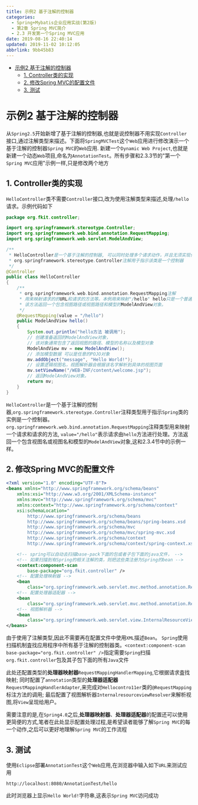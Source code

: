 ```yaml
---
title: 示例2 基于注解的控制器
categories: 
  - Spring+Mybatis企业应用实战(第2版)
  - 第2章 Spring MVC简介
  - 2.3 开发第一个Spring MVC应用
date: 2019-08-16 22:40:14
updated: 2019-11-02 10:12:05
abbrlink: 9bb45b83
---
```

<div id='my_toc'>

- [示例2 基于注解的控制器](/JavaReadingNotes/9bb45b83/#示例2-基于注解的控制器)
    - [1. Controller类的实现](/JavaReadingNotes/9bb45b83/#1-Controller类的实现)
    - [2. 修改Spring MVC的配置文件](/JavaReadingNotes/9bb45b83/#2-修改Spring-MVC的配置文件)
    - [3. 测试](/JavaReadingNotes/9bb45b83/#3-测试)

</div>
<!--more-->
<script>if (navigator.platform.toLowerCase() == 'win32'){document.getElementById('my_toc').style.display = 'none';}</script>

<!--end-->
<!--SSTStart-->
# 示例2 基于注解的控制器 #
从`Spring2.5`开始新增了基于注解的控制器,也就是说控制器不用实现`Controller`接口,通过注解类型来描述。下面将`SpringMVCTest`这个`Web`应用进行修改演示一个基于注解的控制器`Spring MVC`的`Web`应用.
新建一个`Dynamic Web Project`,也就是新建一个动态`Web`项目,命名为`AnnotationTest`。所有步骤和2.3.3节的"第一个`Spring MVC`应用"示例一样,只是修改两个地方
## 1. Controller类的实现 ##
`HelloController`类不需要`Controller`接口,改为使用注解类型来描述,处理`/hello`请求。示例代码如下
```java
package org.fkit.controller;

import org.springframework.stereotype.Controller;
import org.springframework.web.bind.annotation.RequestMapping;
import org.springframework.web.servlet.ModelAndView;

/**
 * HelloController是一个基于注解的控制器, 可以同时处理多个请求动作，并且无须实现任何接口。
 * org.springframework.stereotype.Controller注解用于指示该类是一个控制器
 */
@Controller
public class HelloController
{
	/**
	 * org.springframework.web.bind.annotation.RequestMapping注解
	 * 用来映射请求的的URL和请求的方法等。本例用来映射"/hello" hello只是一个普通方法。
	 * 该方法返回一个包含视图路径或视图路径和模型的ModelAndView对象。
	 */
	@RequestMapping(value = "/hello")
	public ModelAndView hello()
	{
		System.out.println("hello方法 被调用");
		// 创建准备返回的ModelAndView对象，
		// 该对象通常包含了返回视图的路径、模型的名称以及模型对象
		ModelAndView mv = new ModelAndView();
		// 添加模型数据 可以是任意的POJO对象
		mv.addObject("message", "Hello World!");
		// 设置逻辑视图名，视图解析器会根据该名字解析到具体的视图页面
		mv.setViewName("/WEB-INF/content/welcome.jsp");
		// 返回ModelAndView对象。
		return mv;
	}
}
```
`HelloController`是一个基于注解的控制器,`org.springframework.stereotype.Controller`注释类型用于指示`Spring`类的实例是一个控制器。`org.springframework.web.bind.annotation.RequestMapping`注释类型用来映射一个请求和请求的方法, `value="/hello"`表示请求由`hello`方法进行处理。方法返回一个包含视图名或视图名和模型的`ModelAndView`对象,这和2.3.4节中的示例一样。
## 2. 修改Spring MVC的配置文件 ##
```xml
<?xml version="1.0" encoding="UTF-8"?>
<beans xmlns="http://www.springframework.org/schema/beans"
	xmlns:xsi="http://www.w3.org/2001/XMLSchema-instance"
	xmlns:mvc="http://www.springframework.org/schema/mvc"
	xmlns:context="http://www.springframework.org/schema/context"
	xsi:schemaLocation="
        http://www.springframework.org/schema/beans
        http://www.springframework.org/schema/beans/spring-beans.xsd
        http://www.springframework.org/schema/mvc
        http://www.springframework.org/schema/mvc/spring-mvc.xsd     
        http://www.springframework.org/schema/context
        http://www.springframework.org/schema/context/spring-context.xsd">

	<!-- spring可以自动去扫描base-pack下面的包或者子包下面的java文件， -->
	<!-- 如果扫描到有Spring的相关注解的类，则把这些类注册为Spring的bean -->
	<context:component-scan
		base-package="org.fkit.controller" />
	<!-- 配置处理映射器 -->
	<bean
		class="org.springframework.web.servlet.mvc.method.annotation.RequestMappingHandlerMapping" />
	<!-- 配置处理器适配器 -->
	<bean
		class="org.springframework.web.servlet.mvc.method.annotation.RequestMappingHandlerAdapter" />
	<!-- 视图解析器 -->
	<bean
		class="org.springframework.web.servlet.view.InternalResourceViewResolver" />
</beans>
```
由于使用了注解类型,因此不需要再在配置文件中使用`XML`描述`Bean`。 `Spring`使用扫描机制査找应用程序中所有基于注解的控制器类。`<context:component-scan base-package="org.fkit.controller" />`指定需要`Spring`扫描`org.fkit.controller`包及其子包下面的所有`Java`文件

此处还配置类型的**处理器映射器**`RequestMappingHandlerMapping`,它根据请求査找映射;
同时配置了`annotation`类型的**处理器适配器**`RequestMappingHandlerAdapter`,来完成对`Hellocontro11er`类的`@RequestMapping`标注方法的调用;
最后配置了视图解析器`InternalresourceviewResolver`来解析视图,将`View`呈现给用户。

需要注意的是,在`Spring4.0`之后,**处理器映射器**、**处理器适配器**的配置还可以使用更简便的方式,笔者在此处显示配置处理过程,是希望读者能够了解`Spring MVC`的每一个动作,之后可以更好地理解`Spring MVC`的工作流程
## 3. 测试 ##
使用`Eclipse`部署`AnnotationTest`这个`Web`应用,在浏览器中输入如下`URL`来测试应用
```
http://localhost:8080/AnnotationTest/hello
```
此时浏览器上显示`Hello World!`字符串,这表示`Spring MVC`访问成功
<!--SSTStop-->

